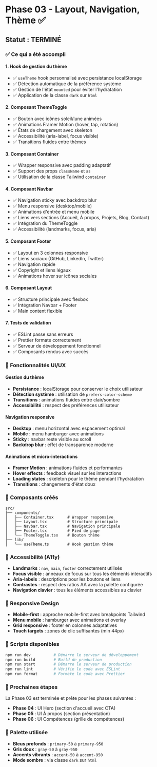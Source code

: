 # Phase 03 - Layout, Navigation, Thème ✅

## Statut : TERMINÉ

### ✅ Ce qui a été accompli

#### 1. **Hook de gestion du thème**

- ✅ `useTheme` hook personnalisé avec persistance localStorage
- ✅ Détection automatique de la préférence système
- ✅ Gestion de l'état `mounted` pour éviter l'hydratation
- ✅ Application de la classe `dark` sur `html`

#### 2. **Composant ThemeToggle**

- ✅ Bouton avec icônes soleil/lune animées
- ✅ Animations Framer Motion (hover, tap, rotation)
- ✅ États de chargement avec skeleton
- ✅ Accessibilité (aria-label, focus visible)
- ✅ Transitions fluides entre thèmes

#### 3. **Composant Container**

- ✅ Wrapper responsive avec padding adaptatif
- ✅ Support des props `className` et `as`
- ✅ Utilisation de la classe Tailwind `container`

#### 4. **Composant Navbar**

- ✅ Navigation sticky avec backdrop blur
- ✅ Menu responsive (desktop/mobile)
- ✅ Animations d'entrée et menu mobile
- ✅ Liens vers sections (Accueil, À propos, Projets, Blog, Contact)
- ✅ Intégration du ThemeToggle
- ✅ Accessibilité (landmarks, focus, aria)

#### 5. **Composant Footer**

- ✅ Layout en 3 colonnes responsive
- ✅ Liens sociaux (GitHub, LinkedIn, Twitter)
- ✅ Navigation rapide
- ✅ Copyright et liens légaux
- ✅ Animations hover sur icônes sociales

#### 6. **Composant Layout**

- ✅ Structure principale avec flexbox
- ✅ Intégration Navbar + Footer
- ✅ Main content flexible

#### 7. **Tests de validation**

- ✅ ESLint passe sans erreurs
- ✅ Prettier formate correctement
- ✅ Serveur de développement fonctionnel
- ✅ Composants rendus avec succès

### 🎨 Fonctionnalités UI/UX

#### Gestion du thème

- **Persistance** : localStorage pour conserver le choix utilisateur
- **Détection système** : utilisation de `prefers-color-scheme`
- **Transitions** : animations fluides entre clair/sombre
- **Accessibilité** : respect des préférences utilisateur

#### Navigation responsive

- **Desktop** : menu horizontal avec espacement optimal
- **Mobile** : menu hamburger avec animations
- **Sticky** : navbar reste visible au scroll
- **Backdrop blur** : effet de transparence moderne

#### Animations et micro-interactions

- **Framer Motion** : animations fluides et performantes
- **Hover effects** : feedback visuel sur les interactions
- **Loading states** : skeleton pour le thème pendant l'hydratation
- **Transitions** : changements d'état doux

### 🔧 Composants créés

```
src/
├── components/
│   ├── Container.tsx      # Wrapper responsive
│   ├── Layout.tsx         # Structure principale
│   ├── Navbar.tsx         # Navigation principale
│   ├── Footer.tsx         # Pied de page
│   └── ThemeToggle.tsx    # Bouton thème
├── lib/
│   └── useTheme.ts        # Hook gestion thème
```

### 🎯 Accessibilité (A11y)

- **Landmarks** : `nav`, `main`, `footer` correctement utilisés
- **Focus visible** : anneaux de focus sur tous les éléments interactifs
- **Aria-labels** : descriptions pour les boutons et liens
- **Contrastes** : respect des ratios AA avec la palette configurée
- **Navigation clavier** : tous les éléments accessibles au clavier

### 📱 Responsive Design

- **Mobile-first** : approche mobile-first avec breakpoints Tailwind
- **Menu mobile** : hamburger avec animations et overlay
- **Grid responsive** : footer en colonnes adaptatives
- **Touch targets** : zones de clic suffisantes (min 44px)

### 🚀 Scripts disponibles

```bash
npm run dev          # Démarre le serveur de développement
npm run build        # Build de production
npm run start        # Démarre le serveur de production
npm run lint         # Vérifie le code avec ESLint
npm run format       # Formate le code avec Prettier
```

### 🔄 Prochaines étapes

La Phase 03 est terminée et prête pour les phases suivantes :

- **Phase 04** : UI Hero (section d'accueil avec CTA)
- **Phase 05** : UI À propos (section présentation)
- **Phase 06** : UI Compétences (grille de compétences)

### 🎨 Palette utilisée

- **Bleus profonds** : `primary-50` à `primary-950`
- **Gris doux** : `gray-50` à `gray-950`
- **Accents vibrants** : `accent-50` à `accent-950`
- **Mode sombre** : via classe `dark` sur `html`
